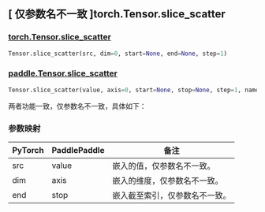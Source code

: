 ## [ 仅参数名不一致 ]torch.Tensor.slice_scatter

### [torch.Tensor.slice_scatter](https://pytorch.org/docs/stable/generated/torch.Tensor.slice_scatter.html#torch-tensor-slice-scatter)

```python
Tensor.slice_scatter(src, dim=0, start=None, end=None, step=1)
```

### [paddle.Tensor.slice_scatter](https://www.paddlepaddle.org.cn/documentation/docs/zh/develop/api/paddle/Tensor_cn.html#slice_scatter-value-axis-0-start-none-stop-none-step-1-name-none)

```python
Tensor.slice_scatter(value, axis=0, start=None, stop=None, step=1, name=None)
```

两者功能一致，仅参数名不一致，具体如下：

### 参数映射

| PyTorch       | PaddlePaddle | 备注                                                   |
| ------------- | ------------ | ------------------------------------------------------ |
| src           | value        | 嵌入的值，仅参数名不一致。 |
| dim           | axis         | 嵌入的维度，仅参数名不一致。 |
| end           | stop         | 嵌入截至索引，仅参数名不一致。 |
